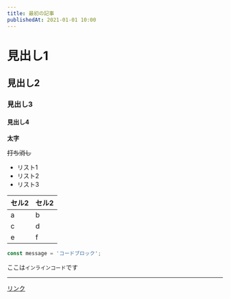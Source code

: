 ```yaml
---
title: 最初の記事
publishedAt: 2021-01-01 10:00
---
```


# 見出し1
## 見出し2
### 見出し3
#### 見出し4

**太字**

~~打ち消し~~

- リスト1
- リスト2
- リスト3


|セル2 | セル2|
|---|---|
|a | b|
|c | d|
|e | f|

```ts:test.ts
const message = 'コードブロック';
```

ここは`インラインコード`です

---

[リンク](https://yahoo.co.jp)
